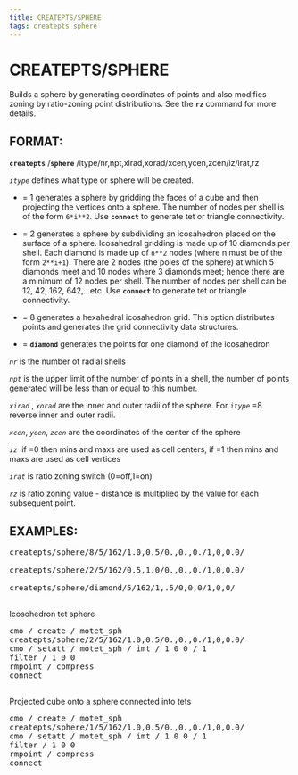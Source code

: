 ```yaml
---
title: CREATEPTS/SPHERE
tags: createpts sphere
---
```


# CREATEPTS/SPHERE #

Builds a sphere by generating coordinates of points and also modifies zoning by ratio-zoning point distributions. See the **`rz`** command for more details. 

## FORMAT: ##

**`createpts`** /**`sphere`** /itype/nr,npt,xirad,xorad/xcen,ycen,zcen/iz/irat,rz

*`itype`* defines what type or sphere will be created.

*  = 1 generates a sphere by gridding the faces of a cube and then projecting the vertices onto a sphere. The number of nodes per shell is of the form `6*i**2`. Use **`connect`** to generate tet or triangle connectivity.

*  = 2 generates a sphere by subdividing an icosahedron placed on the surface of a sphere. Icosahedral gridding is made up of 10 diamonds per shell. Each diamond is made up of `n**2` nodes (where n must be of the form `2**i+1`). There are 2 nodes (the poles of the sphere) at which 5 diamonds meet and 10 nodes where 3 diamonds meet; hence there are a minimum of 12 nodes per shell. The number of nodes per shell can be 12, 42, 162, 642,...etc. Use **`connect`** to generate tet or triangle connectivity.

*  = 8 generates a hexahedral icosahedron grid. This option distributes points and generates the grid connectivity data structures.
    
*  = **`diamond`** generates the points for one diamond of the icosahedron


*`nr`* is the number of radial shells

*`npt`* is the upper limit of the number of points in a shell, the number of points generated will be less than or equal to this number.


*`xirad`* , *`xorad`* are the inner and outer radii of the sphere. For *`itype`* =8 reverse inner and outer radii.

*`xcen`*, *`ycen`*, *`zcen`* are the coordinates of the center of the sphere

*`iz`*  if =0 then mins and maxs are used as cell centers, if =1 then mins and maxs are used as cell vertices

*`irat`* is ratio zoning switch (0=off,1=on)

*`rz`* is ratio zoning value - distance is multiplied by the value for each subsequent point.


## EXAMPLES: ##

<pre>
createpts/sphere/8/5/162/1.0,0.5/0.,0.,0./1,0,0.0/

createpts/sphere/2/5/162/0.5,1.0/0.,0.,0./1,0,0.0/

createpts/sphere/diamond/5/162/1,.5/0,0,0/1,0,0/

</pre>

Icosohedron tet sphere
<pre>
cmo / create / motet_sph
createpts/sphere/2/5/162/1.0,0.5/0.,0.,0./1,0,0.0/ 
cmo / setatt / motet_sph / imt / 1 0 0 / 1
filter / 1 0 0 
rmpoint / compress
connect

</pre>

Projected cube onto a sphere connected into tets
<pre>
cmo / create / motet_sph
createpts/sphere/1/5/162/1.0,0.5/0.,0.,0./1,0,0.0/ 
cmo / setatt / motet_sph / imt / 1 0 0 / 1
filter / 1 0 0 
rmpoint / compress
connect

</pre>

 

